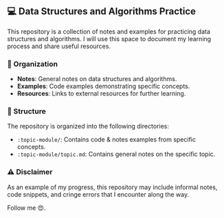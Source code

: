 ## 💻 Data Structures and Algorithms Practice

This repository is a collection of notes and examples for practicing data structures and algorithms. I will use this space to document my learning process and share useful resources.

### 🚀 Organization

- **Notes**: General notes on data structures and algorithms.
- **Examples**: Code examples demonstrating specific concepts.
- **Resources**: Links to external resources for further learning.

### 📁 Structure

The repository is organized into the following directories:

- `:topic-module/`: Contains code & notes examples from specific concepts.
- `:topic-module/topic.md`: Contains general notes on the specific topic.

### ⚠️ Disclaimer
As an example of my progress, this repository may include informal notes, code snippets, and cringe errors that I encounter along the way.

Follow me 😍.
